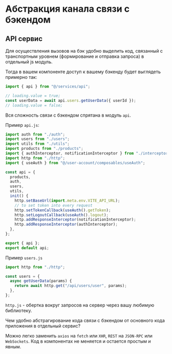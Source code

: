 # Абстракция канала связи с бэкендом

## API сервис

Для осуществления вызовов на бэк удобно выделить код, связанный с транспортным уровнем (формирование и отправка запроса) в отдельный js модуль.

Тогда в вашем компоненте доступ к вашему бэкенду будет выглядеть примерно так:

```js
import { api } from "@/services/api";

// loading.value = true;
const userData = await api.users.getUserData({ userId });
// loading.value = false;
```

Вся сложность связи с бэкендом спрятана в модуль `api`.

Пример `api.js`:

```js
import auth from "./auth";
import users from "./users";
import utils from "./utils";
import products from "./products";
import { authInterceptor, notificationInterceptor } from "./interceptors";
import http from "./http";
import { useAuth } from "@/user-account/composables/useAuth";

const api = {
  products,
  auth,
  users,
  utils,
  init() {
    http.setBaseUrl(import.meta.env.VITE_API_URL);
    // to set token into every request
    http.setTokenCallback(useAuth().getToken);
    http.setLogoutCallback(useAuth().logout);
    http.addResponseInterceptor(notificationInterceptor);
    http.addResponseInterceptor(authInterceptor);
  },
};

export { api };
export default api;
```

Пример `users.js`

```js
import http from "./http";

const users = {
  async getUserData(params) {
    return await http.get("/api/users/user", params);
  },
};
```

`http.js` - обертка вокруг запросов на сервер через вашу любимую библиотеку.

Чем удобно абстрагирование кода связи с бэкендом от основного кода приложения в отдельный сервис?

Можно легко заменить `axios` на `fetch` или `XHR`, `REST` на `JSON-RPC` или `WebSockets`. Код в компонентах не меняется и остается простым и явным.
